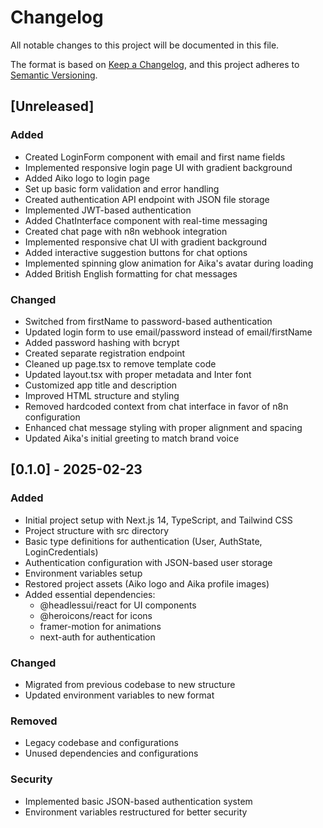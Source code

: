 # Changelog

All notable changes to this project will be documented in this file.

The format is based on [Keep a Changelog](https://keepachangelog.com/en/1.0.0/),
and this project adheres to [Semantic Versioning](https://semver.org/spec/v2.0.0.html).

## [Unreleased]

### Added
- Created LoginForm component with email and first name fields
- Implemented responsive login page UI with gradient background
- Added Aiko logo to login page
- Set up basic form validation and error handling
- Created authentication API endpoint with JSON file storage
- Implemented JWT-based authentication
- Added ChatInterface component with real-time messaging
- Created chat page with n8n webhook integration
- Implemented responsive chat UI with gradient background
- Added interactive suggestion buttons for chat options
- Implemented spinning glow animation for Aika's avatar during loading
- Added British English formatting for chat messages

### Changed
- Switched from firstName to password-based authentication
- Updated login form to use email/password instead of email/firstName
- Added password hashing with bcrypt
- Created separate registration endpoint
- Cleaned up page.tsx to remove template code
- Updated layout.tsx with proper metadata and Inter font
- Customized app title and description
- Improved HTML structure and styling
- Removed hardcoded context from chat interface in favor of n8n configuration
- Enhanced chat message styling with proper alignment and spacing
- Updated Aika's initial greeting to match brand voice

## [0.1.0] - 2025-02-23

### Added
- Initial project setup with Next.js 14, TypeScript, and Tailwind CSS
- Project structure with src directory
- Basic type definitions for authentication (User, AuthState, LoginCredentials)
- Authentication configuration with JSON-based user storage
- Environment variables setup
- Restored project assets (Aiko logo and Aika profile images)
- Added essential dependencies:
  - @headlessui/react for UI components
  - @heroicons/react for icons
  - framer-motion for animations
  - next-auth for authentication

### Changed
- Migrated from previous codebase to new structure
- Updated environment variables to new format

### Removed
- Legacy codebase and configurations
- Unused dependencies and configurations

### Security
- Implemented basic JSON-based authentication system
- Environment variables restructured for better security
